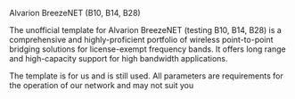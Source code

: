 Alvarion BreezeNET (B10, B14, B28) 

The unofficial template for Alvarion BreezeNET (testing B10, B14, B28) is a comprehensive and highly-proficient portfolio of wireless point-to-point bridging solutions for license-exempt frequency bands. It offers long range and high-capacity support for high bandwidth applications.

The template is for us and is still used. All parameters are requirements for the operation of our network and may not suit you
